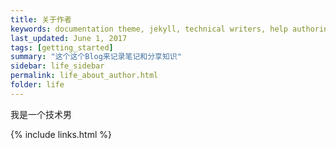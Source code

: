 ```yaml
---
title: 关于作者 
keywords: documentation theme, jekyll, technical writers, help authoring tools, hat replacements
last_updated: June 1, 2017
tags: [getting_started]
summary: "这个这个Blog来记录笔记和分享知识"
sidebar: life_sidebar
permalink: life_about_author.html
folder: life 
---
```


我是一个技术男

{% include links.html %}
